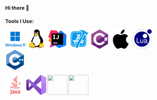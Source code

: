 ### Hi there 👋

### Tools I Use: 
<!-- Row One -->
<img src="https://raw.githubusercontent.com/devicons/devicon/master/icons/windows11/windows11-original-wordmark.svg" width="64" height="64"/>  <img src="https://raw.githubusercontent.com/devicons/devicon/master/icons/linux/linux-original.svg" width="64" height="64"/> <img src="https://github.com/devicons/devicon/blob/master/icons/intellij/intellij-original.svg" width="64" height="64"/> <img src="https://github.com/devicons/devicon/blob/master/icons/xcode/xcode-plain.svg" width="64" height="64"/> <img src="https://github.com/devicons/devicon/blob/master/icons/csharp/csharp-original.svg" width="64" height="64"/> <img src="https://github.com/devicons/devicon/blob/master/icons/apple/apple-original.svg" width="64" height="64"/> <img src="https://github.com/devicons/devicon/blob/master/icons/lua/lua-original.svg" width="64" height="64"/> <img src="https://github.com/devicons/devicon/blob/master/icons/cplusplus/cplusplus-original.svg" width="64" height="64"/>
<!-- Row Two -->
<img src="https://github.com/devicons/devicon/blob/master/icons/java/java-plain-wordmark.svg" width=64 height=64/> <img src="https://github.com/devicons/devicon/blob/master/icons/visualstudio/visualstudio-original.svg" width="64" height="64"/> <img src="https://upload.wikimedia.org/wikipedia/commons/7/7f/Microsoft-DirectX-Logo-wordmark.svg" width="64" height="64"/> <img src="https://upload.wikimedia.org/wikipedia/commons/thumb/4/48/Chocolatey_icon.svg/1024px-Chocolatey_icon.svg.png" width="64" height="64"/>
